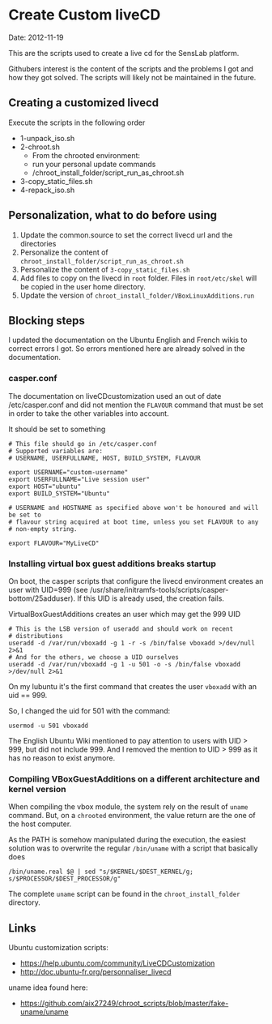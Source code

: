 Create Custom liveCD
====================

Date: 2012-11-19

This are the scripts used to create a live cd for the SensLab platform.

Githubers interest is the content of the scripts and the problems I got and how they got solved.
The scripts will likely not be maintained in the future.

Creating a customized livecd
----------------------------

Execute the scripts in the following order

* 1-unpack_iso.sh
* 2-chroot.sh
    * From the chrooted environment:
    * run your personal update commands
    * /chroot_install_folder/script_run_as_chroot.sh
* 3-copy_static_files.sh
* 4-repack_iso.sh


Personalization, what to do before using
----------------------------------------

1. Update the common.source to set the correct livecd url and the directories
2. Personalize the content of `chroot_install_folder/script_run_as_chroot.sh`
3. Personalize the content of `3-copy_static_files.sh`
4. Add files to copy on the livecd in `root` folder. Files in `root/etc/skel` will be copied in the user home directory.
5. Update the version of `chroot_install_folder/VBoxLinuxAdditions.run`

Blocking steps
--------------

I updated the documentation on the Ubuntu English and French wikis to correct errors I got. So errors mentioned here are already solved in the documentation.

### casper.conf ###

The documentation on liveCDcustomization used an out of date /etc/casper.conf and did not mention the `FLAVOUR` command that must be set in order to take the other variables into account.

It should be set to something

	# This file should go in /etc/casper.conf
	# Supported variables are:
	# USERNAME, USERFULLNAME, HOST, BUILD_SYSTEM, FLAVOUR

	export USERNAME="custom-username"
	export USERFULLNAME="Live session user"
	export HOST="ubuntu"
	export BUILD_SYSTEM="Ubuntu"

	# USERNAME and HOSTNAME as specified above won't be honoured and will be set to
	# flavour string acquired at boot time, unless you set FLAVOUR to any
	# non-empty string.

	export FLAVOUR="MyLiveCD"


### Installing virtual box guest additions breaks startup ###

On boot, the casper scripts that configure the livecd environment creates an user with UID=999 (see /usr/share/initramfs-tools/scripts/casper-bottom/25adduser).
If this UID is already used, the creation fails.

VirtualBoxGuestAdditions creates an user which may get the 999 UID

	# This is the LSB version of useradd and should work on recent
	# distributions
	useradd -d /var/run/vboxadd -g 1 -r -s /bin/false vboxadd >/dev/null 2>&1
	# And for the others, we choose a UID ourselves
	useradd -d /var/run/vboxadd -g 1 -u 501 -o -s /bin/false vboxadd >/dev/null 2>&1

On my lubuntu it's the first command that creates the user `vboxadd` with an uid == 999.

So, I changed the uid for 501 with the command:

	usermod -u 501 vboxadd

The English Ubuntu Wiki mentioned to pay attention to users with UID > 999, but did not include 999. And I removed the mention to UID > 999 as it has no reason to exist anymore.

### Compiling VBoxGuestAdditions on a different architecture and kernel version ###

When compiling the vbox module, the system rely on the result of `uname` command.
But, on a `chrooted` environment, the value return are the one of the host computer.

As the PATH is somehow manipulated during the execution, the easiest solution was to overwrite the regular `/bin/uname` with a script that basically does

	/bin/uname.real $@ | sed "s/$KERNEL/$DEST_KERNEL/g; s/$PROCESSOR/$DEST_PROCESSOR/g"

The complete `uname` script can be found in the `chroot_install_folder` directory.


## Links ##

Ubuntu customization scripts:
* https://help.ubuntu.com/community/LiveCDCustomization
* http://doc.ubuntu-fr.org/personnaliser_livecd

uname idea found here:
* https://github.com/aix27249/chroot_scripts/blob/master/fake-uname/uname


